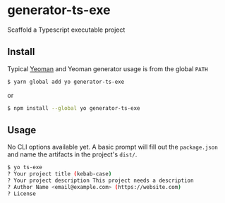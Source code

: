 # generator-ts-exe

Scaffold a Typescript executable project

## Install

Typical [Yeoman](https://yeoman.io/learning/index.html) and Yeoman generator usage is from the global `PATH`

```bash
$ yarn global add yo generator-ts-exe
```

or

```bash
$ npm install --global yo generator-ts-exe
```

## Usage

No CLI options available yet. A basic prompt will fill out the `package.json` and name the artifacts in the project's `dist/`.

```bash
$ yo ts-exe
? Your project title (kebab-case)
? Your project description This project needs a description
? Author Name <email@example.com> (https://website.com)
? License
```
